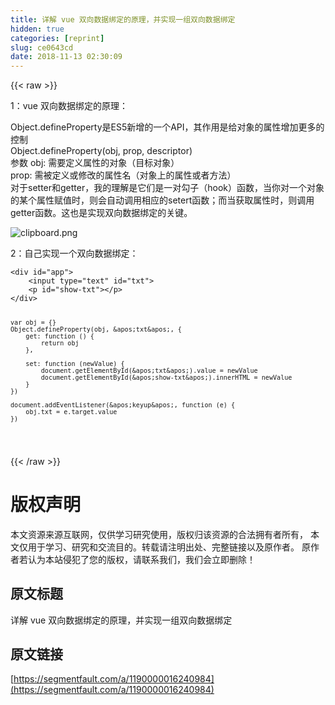 ```yaml
---
title: 详解 vue 双向数据绑定的原理，并实现一组双向数据绑定
hidden: true
categories: [reprint]
slug: ce0643cd
date: 2018-11-13 02:30:09
---
```


{{< raw >}}
<p>1&#xFF1A;vue &#x53CC;&#x5411;&#x6570;&#x636E;&#x7ED1;&#x5B9A;&#x7684;&#x539F;&#x7406;&#xFF1A;</p><p>Object.defineProperty&#x662F;ES5&#x65B0;&#x589E;&#x7684;&#x4E00;&#x4E2A;API&#xFF0C;&#x5176;&#x4F5C;&#x7528;&#x662F;&#x7ED9;&#x5BF9;&#x8C61;&#x7684;&#x5C5E;&#x6027;&#x589E;&#x52A0;&#x66F4;&#x591A;&#x7684;&#x63A7;&#x5236;<br>Object.defineProperty(obj, prop, descriptor)<br>&#x53C2;&#x6570; obj: &#x9700;&#x8981;&#x5B9A;&#x4E49;&#x5C5E;&#x6027;&#x7684;&#x5BF9;&#x8C61;&#xFF08;&#x76EE;&#x6807;&#x5BF9;&#x8C61;&#xFF09;<br>prop: &#x9700;&#x88AB;&#x5B9A;&#x4E49;&#x6216;&#x4FEE;&#x6539;&#x7684;&#x5C5E;&#x6027;&#x540D;&#xFF08;&#x5BF9;&#x8C61;&#x4E0A;&#x7684;&#x5C5E;&#x6027;&#x6216;&#x8005;&#x65B9;&#x6CD5;&#xFF09;<br>&#x5BF9;&#x4E8E;setter&#x548C;getter&#xFF0C;&#x6211;&#x7684;&#x7406;&#x89E3;&#x662F;&#x5B83;&#x4EEC;&#x662F;&#x4E00;&#x5BF9;&#x52FE;&#x5B50;&#xFF08;hook&#xFF09;&#x51FD;&#x6570;&#xFF0C;&#x5F53;&#x4F60;&#x5BF9;&#x4E00;&#x4E2A;&#x5BF9;&#x8C61;&#x7684;&#x67D0;&#x4E2A;&#x5C5E;&#x6027;&#x8D4B;&#x503C;&#x65F6;&#xFF0C;&#x5219;&#x4F1A;&#x81EA;&#x52A8;&#x8C03;&#x7528;&#x76F8;&#x5E94;&#x7684;setert&#x51FD;&#x6570;&#xFF1B;&#x800C;&#x5F53;&#x83B7;&#x53D6;&#x5C5E;&#x6027;&#x65F6;&#xFF0C;&#x5219;&#x8C03;&#x7528;getter&#x51FD;&#x6570;&#x3002;&#x8FD9;&#x4E5F;&#x662F;&#x5B9E;&#x73B0;&#x53CC;&#x5411;&#x6570;&#x636E;&#x7ED1;&#x5B9A;&#x7684;&#x5173;&#x952E;&#x3002;</p><p><span class="img-wrap"><img data-src="/img/bVbgjbo?w=890&amp;h=541" src="https://static.alili.tech/img/bVbgjbo?w=890&amp;h=541" alt="clipboard.png" title="clipboard.png"></span></p><p>2&#xFF1A;&#x81EA;&#x5DF1;&#x5B9E;&#x73B0;&#x4E00;&#x4E2A;&#x53CC;&#x5411;&#x6570;&#x636E;&#x7ED1;&#x5B9A;&#xFF1A;</p><pre><code>&lt;div id=&quot;app&quot;&gt;
    &lt;input type=&quot;text&quot; id=&quot;txt&quot;&gt;
    &lt;p id=&quot;show-txt&quot;&gt;&lt;/p&gt;
&lt;/div&gt;



    var obj = {}
    Object.defineProperty(obj, &apos;txt&apos;, {
        get: function () {
            return obj
        },

        set: function (newValue) {
            document.getElementById(&apos;txt&apos;).value = newValue
            document.getElementById(&apos;show-txt&apos;).innerHTML = newValue
        }
    })

    document.addEventListener(&apos;keyup&apos;, function (e) {
        obj.txt = e.target.value
    })

</code></pre>
{{< /raw >}}

# 版权声明
本文资源来源互联网，仅供学习研究使用，版权归该资源的合法拥有者所有，
本文仅用于学习、研究和交流目的。转载请注明出处、完整链接以及原作者。
原作者若认为本站侵犯了您的版权，请联系我们，我们会立即删除！

## 原文标题
详解 vue 双向数据绑定的原理，并实现一组双向数据绑定

## 原文链接
[https://segmentfault.com/a/1190000016240984](https://segmentfault.com/a/1190000016240984)


